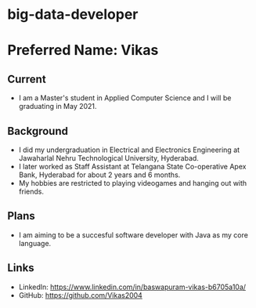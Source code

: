 # big-data-developer

# Preferred Name: Vikas

## Current
- I am a Master's student in Applied Computer Science and I will be graduating in May 2021.

## Background
- I did my undergraduation in Electrical and Electronics Engineering at Jawaharlal Nehru Technological University, Hyderabad. 
- I later worked as Staff Assistant at Telangana State Co-operative Apex Bank, Hyderabad for about 2 years and 6 months.
- My hobbies are restricted to playing videogames and hanging out with friends.

## Plans
- I am aiming to be a succesful software developer with Java as my core language. 

## Links

- LinkedIn: https://www.linkedin.com/in/baswapuram-vikas-b6705a10a/
- GitHub: https://github.com/Vikas2004


